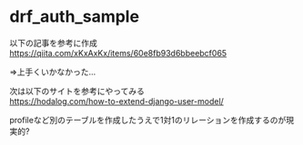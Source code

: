 # drf_auth_sample
  
以下の記事を参考に作成  
https://qiita.com/xKxAxKx/items/60e8fb93d6bbeebcf065  
  
⇒上手くいかなかった…  
  
次は以下のサイトを参考にやってみる  
https://hodalog.com/how-to-extend-django-user-model/  
  
profileなど別のテーブルを作成したうえで1対1のリレーションを作成するのが現実的?  
  